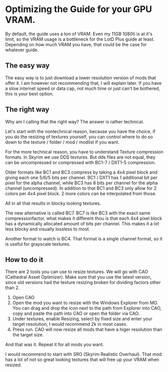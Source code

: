 # Optimizing the Guide for your GPU VRAM.

By default, the guide uses a ton of VRAM. Even my 11GB 1080ti is at it's limit, so the VRAM usage is a bottleneck for the LotD Plus guide at least. Depending on how much VRAM you have, that could be the case for whatever guide.

## The easy way

The easy way is to just download a lower resolution version of mods that offer it. I am however not recommending that, I will explain later. If you have a slow internet speed or data cap, not much time or just can't be bothered, this is your best option.

## The right way

Why am I calling that the right way? The answer is rather technical. 

Let's start with the nontechnical reason, because you have the choice, if you do the resizing of textures yourself, you can control where to do so down to the texture / folder / mod / modlist if you want.

For the more technical reason, you have to understand Texture compression formats. In Skyrim we use DDS textures. But dds files are not equal, they can be uncompressed or compressed with BC1-7 / DXT1-5 compression.

Older formats like BC1 and BC3 compress by taking a 4x4 pixel block and giving each one 5/6/5 bits per channel. BC1 / DXT1 has 1 additional bit per pixel for the alpha channel, while BC3 has 8 bits per channel for the alpha channel (uncompressed). In addition to that BC1 and BC3 only allow for 2 colors per 4x4 pixel block. 2 more colors can be interpolated from those.

All in all that results in blocky looking textures.

The new alternative is called BC7. BC7 is like BC3 with the exact same compressionfactor, what makes it different thou is that each 4x4 pixel block has a dynamically allocated amount of bits per channel. This makes it a lot less blocky and visually lossless to most.

Another format to watch is BC4. That format is a single channel format, so it is useful for grayscale textures.

## How to do it

There are 2 tools you can use to resize textures. We will go with CAO (Cathedral Asset Optimizer). Make sure that you use the latest version, since old versions had the texture resizing broken for dividing factors other than 2.

1. Open CAO
2. Open the mod you want to resize with the Windows Explorer from MO. You can drag and drop the icon next to the path from Explorer into CAO, copy and paste the path into CAO or open the folder via CAO.
3. Under textures, enable Resizing, select by fixed size and enter your target resolution, I would recommend 2k in most cases.
4. Press run. CAO will now resize all mods that have a higer resolution than the target size. 

And that was it. Repeat it for all mods you want.

I would recommend to start with SRO (Skyrim Realistic Overhaul). That mod has a lot of not so great looking textures that will free up your VRAM when resized.
